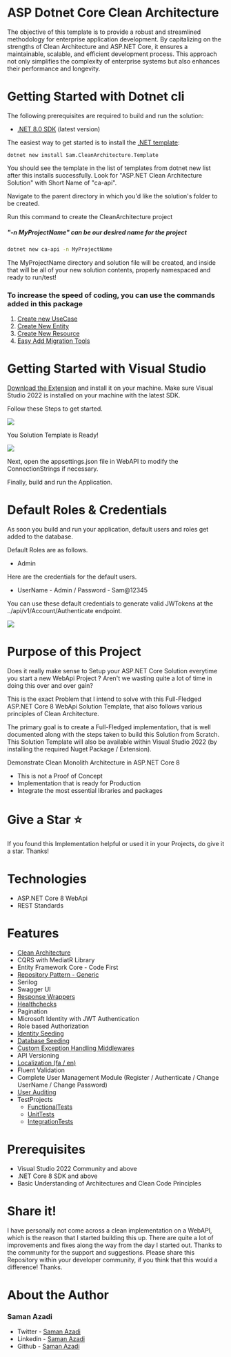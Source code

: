 # ASP Dotnet Core Clean Architecture

The objective of this template is to provide a robust and streamlined methodology for enterprise application development. By capitalizing on the strengths of Clean Architecture and ASP.NET Core, it ensures a maintainable, scalable, and efficient development process. This approach not only simplifies the complexity of enterprise systems but also enhances their performance and longevity.

# Getting Started with Dotnet cli

The following prerequisites are required to build and run the solution:

- [.NET 8.0 SDK](https://dotnet.microsoft.com/download/dotnet/8.0) (latest version)

The easiest way to get started is to install the [.NET template](https://www.nuget.org/packages/Sam.CleanArchitecture.Template):
```
dotnet new install Sam.CleanArchitecture.Template
```

You should see the template in the list of templates from dotnet new list after this installs successfully. Look for "ASP.NET Clean Architecture Solution" with Short Name of "ca-api".

Navigate to the parent directory in which you'd like the solution's folder to be created.

Run this command to create the CleanArchitecture project
##### "-n MyProjectName" can be our desired name for the project

``` sh
dotnet new ca-api -n MyProjectName
```

The MyProjectName directory and solution file will be created, and inside that will be all of your new solution contents, properly namespaced and ready to run/test!

### To increase the speed of coding, you can use the commands added in this package
1. [Create new UseCase](./Documents/CleanArchitectureTemplates.md#create-new-usecase)
1. [Create New Entity](./Documents/CleanArchitectureTemplates.md#create-new-entity)
1. [Create New Resource](./Documents/CleanArchitectureTemplates.md#create-new-resource)
1. [Easy Add Migration Tools ](./Documents/EasyAddMigrationTools.md)

# Getting Started with Visual Studio

[Download the Extension](https://marketplace.visualstudio.com/items?itemName=SamanAzadi1996.ASPDotnetCoreCleanArchitecture) and install it on your machine. Make sure Visual Studio 2022 is installed on your machine with the latest SDK.

Follow these Steps to get started.

[![](./Documents/Images/NewProject.png)](#)

You Solution Template is Ready!

[![](./Documents/Images/ProjectCreated.png)](#)

Next, open the appsettings.json file in WebAPI to modify the ConnectionStrings if necessary.

Finally, build and run the Application.

# Default Roles & Credentials

As soon you build and run your application, default users and roles get added to the database.

Default Roles are as follows.
- Admin

Here are the credentials for the default users.
- UserName - Admin / Password - Sam@12345


You can use these default credentials to generate valid JWTokens at the ../api/v1/Account/Authenticate endpoint.

[![](./Documents/Images/Swagger.png)](#)

# Purpose of this Project
Does it really make sense to Setup your ASP.NET Core Solution everytime you start a new WebApi Project ? Aren't we wasting quite a lot of time in doing this over and over gain?

This is the exact Problem that I intend to solve with this Full-Fledged ASP.NET Core 8 WebApi Solution Template, that also follows various principles of Clean Architecture.

The primary goal is to create a Full-Fledged implementation, that is well documented along with the steps taken to build this Solution from Scratch. This Solution Template will also be available within Visual Studio 2022 (by installing the required Nuget Package / Extension).

Demonstrate Clean Monolith Architecture in ASP.NET Core 8
- This is not a Proof of Concept
- Implementation that is ready for Production
- Integrate the most essential libraries and packages

# Give a Star ⭐️

If you found this Implementation helpful or used it in your Projects, do give it a star. Thanks!

# Technologies

- ASP.NET Core 8 WebApi
- REST Standards

# Features

- [Clean Architecture](./Documents/CleanArchitecture.md)
- CQRS with MediatR Library
- Entity Framework Core - Code First
- [Repository Pattern - Generic](./Documents/RepositoryPatternGeneric.md)
- Serilog
- Swagger UI
- [Response Wrappers](./Documents/ResponseWrappers.md)
- [Healthchecks](./Documents/Healthchecks.md)
- Pagination
- Microsoft Identity with JWT Authentication
- Role based Authorization
- [Identity Seeding](./Documents/IdentitySeeding.md)
- [Database Seeding](./Documents/DatabaseSeeding.md)
- [Custom Exception Handling Middlewares](./Documents/ExceptionHandlingMiddlewares.md)
- API Versioning
- [Localization (fa / en)](./Documents/Localization.md)
- Fluent Validation
- Complete User Management Module (Register / Authenticate / Change UserName / Change Password)
- [User Auditing](./Documents/UserAuditing.md)
- TestProjects
    - [FunctionalTests](./Documents/FunctionalTests.md)
    - [UnitTests](./Documents/UnitTests.md)
    - [IntegrationTests](./Documents/IntegrationTests.md)

# Prerequisites

- Visual Studio 2022 Community and above
- .NET Core 8 SDK and above
- Basic Understanding of Architectures and Clean Code Principles

# Share it!

I have personally not come across a clean implementation on a WebAPI, which is the reason that I started building this up. There are quite a lot of improvements and fixes along the way from the day I started out. Thanks to the community for the support and suggestions. Please share this Repository within your developer community, if you think that this would a difference! Thanks.

# About the Author

### Saman Azadi
- Twitter - [Saman Azadi](https://twitter.com/intent/follow?screen_name=saman_azadi_)
- Linkedin - [Saman Azadi](https://www.linkedin.com/in/saman-azadi/)
- Github - [Saman Azadi](https://github.com/samanazadi1996)
